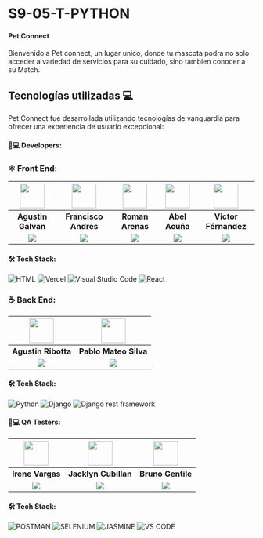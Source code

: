 # S9-05-T-PYTHON

#### **Pet Connect** 

Bienvenido a Pet connect, un lugar unico, donde tu mascota podra no solo acceder a variedad de servicios para su cuidado, sino tambien conocer a su Match.

## Tecnologías utilizadas 💻

Pet Connect fue desarrollada utilizando tecnologías de vanguardia para ofrecer una experiencia de usuario excepcional:

#### 🧑💻 Developers:

### ⚛️ Front End:

| <img src="https://www.nicepng.com/png/full/128-1280406_user-icon-png.png" width=50>| <img src="https://www.nicepng.com/png/full/128-1280406_user-icon-png.png" width=50>| <img src="https://www.nicepng.com/png/full/128-1280406_user-icon-png.png" width=50>| <img src="https://www.nicepng.com/png/full/128-1280406_user-icon-png.png" width=50> |<img src="https://www.nicepng.com/png/full/128-1280406_user-icon-png.png" width=50>|
|:-:|:-:|:-:|:-:|:-:|
| **Agustin Galvan**| **Francisco Andrés**| **Roman Arenas**|**Abel Acuña**| **Victor Férnandez**| 
| <a href="https://www.linkedin.com/in/agustin-galvan-30592715a/"><img src="https://img.shields.io/badge/linkedin%20-%230077B5.svg?&style=for-the-badge&logo=linkedin&logoColor=white"/></a> | <a href="https://www.linkedin.com/in/franandres/"><img src="https://img.shields.io/badge/linkedin%20-%230077B5.svg?&style=for-the-badge&logo=linkedin&logoColor=white"/></a>  | <a href="https://www.linkedin.com/in/roman-emiliano-arenas-55b8561aa "><img src="https://img.shields.io/badge/linkedin%20-%230077B5.svg?&style=for-the-badge&logo=linkedin&logoColor=white"/></a>  | <a href="https://www.linkedin.com/in/abel-acu%C3%B1a-roninwebdesign/"><img src="https://img.shields.io/badge/linkedin%20-%230077B5.svg?&style=for-the-badge&logo=linkedin&logoColor=white"/></a> | <a href="https://www.linkedin.com/in/victor-h-fernandez-p"><img src="https://img.shields.io/badge/linkedin%20-%230077B5.svg?&style=for-the-badge&logo=linkedin&logoColor=white"/></a> |


 #### 🛠️ Tech Stack:
  
![HTML](https://img.shields.io/badge/HTML-E34F26?style=for-the-badge&logo=HTML5&logoColor=white) ![Vercel](https://img.shields.io/badge/Vercel-000000?style=for-the-badge&logo=Vercel&logoColor=white) ![Visual Studio Code](https://img.shields.io/badge/Visual_Studio_Code-22A7F2?style=for-the-badge&logo=Visual%20studio&logoColor=white) ![React](https://img.shields.io/badge/React%20JS-blue?style=for-the-badge&logo=react)  


### ☕ Back End:


| <img src="https://www.nicepng.com/png/full/128-1280406_user-icon-png.png" width=50>|<img src="https://www.nicepng.com/png/full/128-1280406_user-icon-png.png" width=50> |
|:-:|:-:|
| **Agustin Ribotta**| **Pablo Mateo Silva**|
| <a href="https://www.linkedin.com/in/agustin-ribotta/"><img src="https://img.shields.io/badge/linkedin%20-%230077B5.svg?&style=for-the-badge&logo=linkedin&logoColor=white"/></a> | <a href="https://www.linkedin.com/in/pablo-mateo-silva-mendez-04a2a0246/"><img src="https://img.shields.io/badge/linkedin%20-%230077B5.svg?&style=for-the-badge&logo=linkedin&logoColor=white"/></a> |


  #### 🛠️ Tech Stack:
 ![Python](https://img.shields.io/badge/Python-green?style=for-the-badge&logo=python) 
 ![Django](https://img.shields.io/badge/Django-blue?style=for-the-badge&logo=django) ![Django rest framework](https://img.shields.io/badge/Django%20rest%20framework-gray?style=for-the-badge&logo=django&logoColor=white) 


  #### 🧑💻 QA Testers:


| <img src="https://www.nicepng.com/png/full/128-1280406_user-icon-png.png" width=50>  | <img src="https://www.nicepng.com/png/full/128-1280406_user-icon-png.png" width=50>  | <img src="https://www.nicepng.com/png/full/128-1280406_user-icon-png.png" width=50>  |
|:---:|:---:|:---:|
|  **Irene Vargas**  | **Jacklyn Cubillan**  |  **Bruno Gentile**  |
| <a href="https://www.linkedin.com/in/irene-vargas/"><img src="https://img.shields.io/badge/linkedin%20-%230077B5.svg?&style=for-the-badge&logo=linkedin&logoColor=white"/></a> | <a href="https://www.linkedin.com/in/jacklyn-cubillan-b7626362/"><img src="https://img.shields.io/badge/linkedin%20-%230077B5.svg?&style=for-the-badge&logo=linkedin&logoColor=white"/></a>  | <a href="https://www.linkedin.com/in/brunoagustingentile/"><img src="https://img.shields.io/badge/linkedin%20-%230077B5.svg?&style=for-the-badge&logo=linkedin&logoColor=white"/></a>  |


#### 🛠️ Tech Stack:

![POSTMAN](https://img.shields.io/badge/-POSTMAN-red?style=for-the-badge&logo=postman&logoColor=white)
![SELENIUM](https://img.shields.io/badge/-SELENIUM-blue?style=for-the-badge&logo=selenium&logoColor=white)
![JASMINE](https://img.shields.io/badge/-JASMINE-PINK?style=for-the-badge&logo=jasmine&logoColor=white)
![VS CODE](https://img.shields.io/badge/-VS%20CODE-blueviolet?style=for-the-badge&logo=Visual%20studio&logoColor=white)


